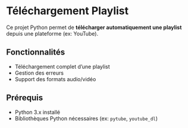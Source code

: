 # Téléchargement Playlist

Ce projet Python permet de **télécharger automatiquement une playlist** depuis une plateforme (ex: YouTube).

## Fonctionnalités

- Téléchargement complet d’une playlist
- Gestion des erreurs
- Support des formats audio/vidéo

## Prérequis

- Python 3.x installé
- Bibliothèques Python nécessaires (ex: `pytube`, `youtube_dl`)

